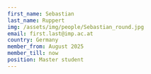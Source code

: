 ```yaml
---
first_name: Sebastian
last_name: Ruppert
img: /assets/img/people/Sebastian_round.jpg
email: first.last@imp.ac.at
country: Germany
member_from: August 2025
member_till: now
position: Master student
---
```

